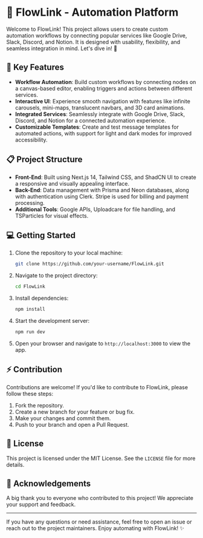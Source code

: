 # 🚀 FlowLink - Automation Platform

Welcome to FlowLink! This project allows users to create custom automation workflows by connecting popular services like Google Drive, Slack, Discord, and Notion. It is designed with usability, flexibility, and seamless integration in mind. Let's dive in! 🌊

## 🌟 Key Features
- **Workflow Automation**: Build custom workflows by connecting nodes on a canvas-based editor, enabling triggers and actions between different services.
- **Interactive UI**: Experience smooth navigation with features like infinite carousels, mini-maps, translucent navbars, and 3D card animations.
- **Integrated Services**: Seamlessly integrate with Google Drive, Slack, Discord, and Notion for a connected automation experience.
- **Customizable Templates**: Create and test message templates for automated actions, with support for light and dark modes for improved accessibility.

## 📋 Project Structure
- **Front-End**: Built using Next.js 14, Tailwind CSS, and ShadCN UI to create a responsive and visually appealing interface.
- **Back-End**: Data management with Prisma and Neon databases, along with authentication using Clerk. Stripe is used for billing and payment processing.
- **Additional Tools**: Google APIs, Uploadcare for file handling, and TSParticles for visual effects.

## 💻 Getting Started
1. Clone the repository to your local machine:
   ```bash
   git clone https://github.com/your-username/FlowLink.git
   ```
2. Navigate to the project directory:
   ```bash
   cd FlowLink
   ```
3. Install dependencies:
   ```bash
   npm install
   ```
4. Start the development server:
   ```bash
   npm run dev
   ```
5. Open your browser and navigate to `http://localhost:3000` to view the app.

## ⚡ Contribution
Contributions are welcome! If you'd like to contribute to FlowLink, please follow these steps:
1. Fork the repository.
2. Create a new branch for your feature or bug fix.
3. Make your changes and commit them.
4. Push to your branch and open a Pull Request.

## 📜 License
This project is licensed under the MIT License. See the `LICENSE` file for more details.

## 🙏 Acknowledgements
A big thank you to everyone who contributed to this project! We appreciate your support and feedback.

---

If you have any questions or need assistance, feel free to open an issue or reach out to the project maintainers. Enjoy automating with FlowLink! ✨